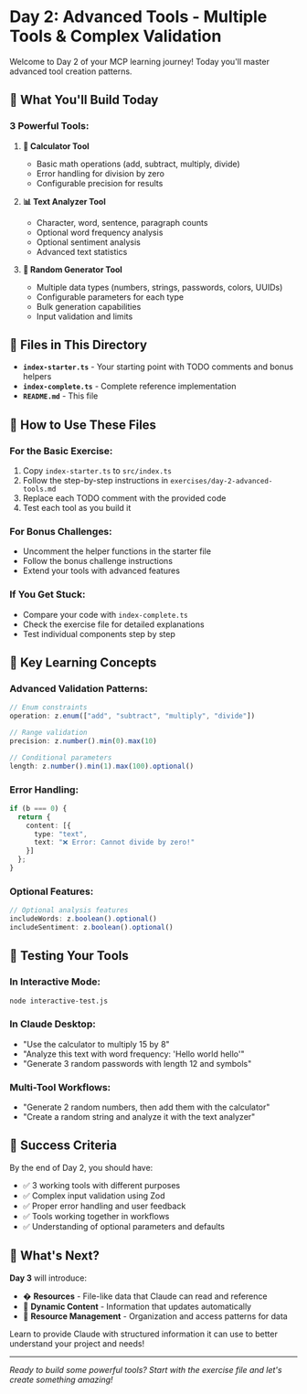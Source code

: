 # Day 2: Advanced Tools - Multiple Tools & Complex Validation

Welcome to Day 2 of your MCP learning journey! Today you'll master advanced tool creation patterns.

## 🎯 What You'll Build Today

### 3 Powerful Tools:
1. **🧮 Calculator Tool**
   - Basic math operations (add, subtract, multiply, divide)
   - Error handling for division by zero
   - Configurable precision for results
   
2. **📊 Text Analyzer Tool**
   - Character, word, sentence, paragraph counts
   - Optional word frequency analysis
   - Optional sentiment analysis
   - Advanced text statistics
   
3. **🎲 Random Generator Tool**
   - Multiple data types (numbers, strings, passwords, colors, UUIDs)
   - Configurable parameters for each type
   - Bulk generation capabilities
   - Input validation and limits

## 📁 Files in This Directory

- **`index-starter.ts`** - Your starting point with TODO comments and bonus helpers
- **`index-complete.ts`** - Complete reference implementation
- **`README.md`** - This file

## 🚀 How to Use These Files

### For the Basic Exercise:
1. Copy `index-starter.ts` to `src/index.ts`
2. Follow the step-by-step instructions in `exercises/day-2-advanced-tools.md`
3. Replace each TODO comment with the provided code
4. Test each tool as you build it

### For Bonus Challenges:
- Uncomment the helper functions in the starter file
- Follow the bonus challenge instructions
- Extend your tools with advanced features

### If You Get Stuck:
- Compare your code with `index-complete.ts`
- Check the exercise file for detailed explanations
- Test individual components step by step

## 🔧 Key Learning Concepts

### Advanced Validation Patterns:
```typescript
// Enum constraints
operation: z.enum(["add", "subtract", "multiply", "divide"])

// Range validation
precision: z.number().min(0).max(10)

// Conditional parameters
length: z.number().min(1).max(100).optional()
```

### Error Handling:
```typescript
if (b === 0) {
  return {
    content: [{
      type: "text",
      text: "❌ Error: Cannot divide by zero!"
    }]
  };
}
```

### Optional Features:
```typescript
// Optional analysis features
includeWords: z.boolean().optional()
includeSentiment: z.boolean().optional()
```

## 🧪 Testing Your Tools

### In Interactive Mode:
```bash
node interactive-test.js
```

### In Claude Desktop:
- "Use the calculator to multiply 15 by 8"
- "Analyze this text with word frequency: 'Hello world hello'"
- "Generate 3 random passwords with length 12 and symbols"

### Multi-Tool Workflows:
- "Generate 2 random numbers, then add them with the calculator"
- "Create a random string and analyze it with the text analyzer"

## 🎯 Success Criteria

By the end of Day 2, you should have:
- ✅ 3 working tools with different purposes
- ✅ Complex input validation using Zod
- ✅ Proper error handling and user feedback
- ✅ Tools working together in workflows
- ✅ Understanding of optional parameters and defaults

## 🚀 What's Next?

**Day 3** will introduce:
- � **Resources** - File-like data that Claude can read and reference
- 🎯 **Dynamic Content** - Information that updates automatically  
- 🔗 **Resource Management** - Organization and access patterns for data

Learn to provide Claude with structured information it can use to better understand your project and needs!

---

*Ready to build some powerful tools? Start with the exercise file and let's create something amazing!*
